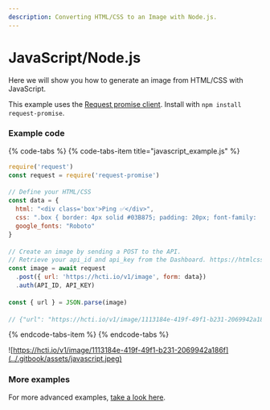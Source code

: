 ```yaml
---
description: Converting HTML/CSS to an Image with Node.js.
---
```


# JavaScript/Node.js

Here we will show you how to generate an image from HTML/CSS with JavaScript.

This example uses the [Request promise client](https://github.com/request/request-promise). Install with `npm install request-promise`.

### Example code

{% code-tabs %}
{% code-tabs-item title="javascript\_example.js" %}
```javascript
require('request')
const request = require('request-promise')

// Define your HTML/CSS
const data = {
  html: "<div class='box'>Ping ✅</div>",
  css: ".box { border: 4px solid #03B875; padding: 20px; font-family: 'Roboto'; }",
  google_fonts: "Roboto"
}

// Create an image by sending a POST to the API.
// Retrieve your api_id and api_key from the Dashboard. https://htmlcsstoimage.com/dashboard
const image = await request
  .post({ url: 'https://hcti.io/v1/image', form: data})
  .auth(API_ID, API_KEY)

const { url } = JSON.parse(image)

// {"url": "https://hcti.io/v1/image/1113184e-419f-49f1-b231-2069942a186f"}
```
{% endcode-tabs-item %}
{% endcode-tabs %}

![https://hcti.io/v1/image/1113184e-419f-49f1-b231-2069942a186f](../.gitbook/assets/javascript.jpeg)

### More examples

For more advanced examples, [take a look here](../#examples).

